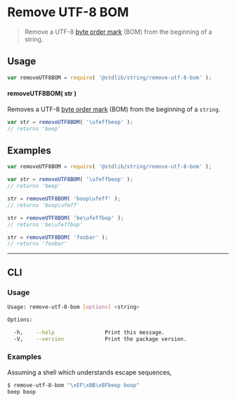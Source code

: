 # Remove UTF-8 BOM

> Remove a UTF-8 [byte order mark][bom] (BOM) from the beginning of a string.


<section class="intro">

</section>

<!-- /.intro -->


<section class="usage">

## Usage

``` javascript
var removeUTF8BOM = require( '@stdlib/string/remove-utf-8-bom' );
```

#### removeUTF8BOM( str )

Removes a UTF-8 [byte order mark][bom] (BOM) from the beginning of a `string`.


``` javascript
var str = removeUTF8BOM( '\ufeffbeep' );
// returns 'beep'
```

</section>

<!-- /.usage -->


<section class="examples">

## Examples

``` javascript
var removeUTF8BOM = require( '@stdlib/string/remove-utf-8-bom' );

var str = removeUTF8BOM( '\ufeffbeep' );
// returns 'beep'

str = removeUTF8BOM( 'boop\ufeff' );
// returns 'boop\ufeff'

str = removeUTF8BOM( 'be\ufeffbop' );
// returns 'be\ufeffbop'

str = removeUTF8BOM( 'foobar' );
// returns 'foobar'
```

</section>

<!-- /.examples -->


---

<section class="cli">

## CLI

<section class="usage">

### Usage

``` bash
Usage: remove-utf-8-bom [options] <string>

Options:

  -h,    --help                Print this message.
  -V,    --version             Print the package version.
```

</section>

<!-- /.usage -->


<section class="examples">

### Examples

Assuming a shell which understands escape sequences,

``` bash
$ remove-utf-8-bom "\xEF\xBB\xBFbeep boop"
beep boop
```

</section>

<!-- /.examples -->

</section>

<!-- /.cli -->


<section class="links">

[bom]: https://en.wikipedia.org/wiki/Byte_order_mark#UTF-8

</section>

<!-- /.links -->
